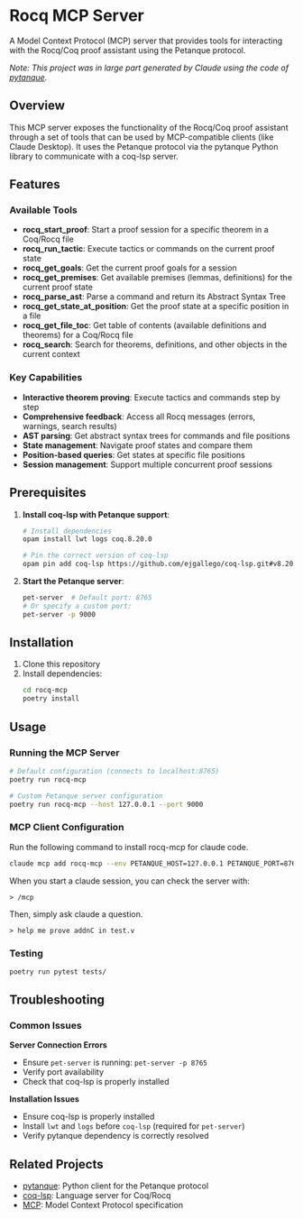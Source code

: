 # Rocq MCP Server

A Model Context Protocol (MCP) server that provides tools for interacting with the Rocq/Coq proof assistant using the Petanque protocol.

_Note: This project was in large part generated by Claude using the code of [pytanque](https://github.com/LLM4Rocq/pytanque.git)._

## Overview

This MCP server exposes the functionality of the Rocq/Coq proof assistant through a set of tools that can be used by MCP-compatible clients (like Claude Desktop). It uses the Petanque protocol via the pytanque Python library to communicate with a coq-lsp server.

## Features

### Available Tools

- **rocq_start_proof**: Start a proof session for a specific theorem in a Coq/Rocq file
- **rocq_run_tactic**: Execute tactics or commands on the current proof state  
- **rocq_get_goals**: Get the current proof goals for a session
- **rocq_get_premises**: Get available premises (lemmas, definitions) for the current proof state
- **rocq_parse_ast**: Parse a command and return its Abstract Syntax Tree
- **rocq_get_state_at_position**: Get the proof state at a specific position in a file
- **rocq_get_file_toc**: Get table of contents (available definitions and theorems) for a Coq/Rocq file
- **rocq_search**: Search for theorems, definitions, and other objects in the current context

### Key Capabilities

- **Interactive theorem proving**: Execute tactics and commands step by step
- **Comprehensive feedback**: Access all Rocq messages (errors, warnings, search results)
- **AST parsing**: Get abstract syntax trees for commands and file positions
- **State management**: Navigate proof states and compare them
- **Position-based queries**: Get states at specific file positions
- **Session management**: Support multiple concurrent proof sessions

## Prerequisites

1. **Install coq-lsp with Petanque support**:
   ```bash
   # Install dependencies
   opam install lwt logs coq.8.20.0
   
   # Pin the correct version of coq-lsp
   opam pin add coq-lsp https://github.com/ejgallego/coq-lsp.git#v8.20
   ```

2. **Start the Petanque server**:
   ```bash
   pet-server  # Default port: 8765
   # Or specify a custom port:
   pet-server -p 9000
   ```

## Installation

1. Clone this repository
2. Install dependencies:
   ```bash
   cd rocq-mcp
   poetry install
   ```

## Usage

### Running the MCP Server

```bash
# Default configuration (connects to localhost:8765)
poetry run rocq-mcp

# Custom Petanque server configuration  
poetry run rocq-mcp --host 127.0.0.1 --port 9000
```

### MCP Client Configuration

Run the following command to install rocq-mcp for claude code.

```bash
claude mcp add rocq-mcp --env PETANQUE_HOST=127.0.0.1 PETANQUE_PORT=8765 -- poetry run rocq-mcp
```

When you start a claude session, you can check the server with:

```
> /mcp
```

Then, simply ask claude a question.

```
> help me prove addnC in test.v
```

### Testing

```bash
poetry run pytest tests/
```

## Troubleshooting

### Common Issues

**Server Connection Errors**
- Ensure `pet-server` is running: `pet-server -p 8765`
- Verify port availability
- Check that coq-lsp is properly installed

**Installation Issues**
- Ensure coq-lsp is properly installed
- Install `lwt` and `logs` before `coq-lsp` (required for `pet-server`)
- Verify pytanque dependency is correctly resolved


## Related Projects

- [pytanque](https://github.com/LLM4Rocq/pytanque.git): Python client for the Petanque protocol
- [coq-lsp](https://github.com/ejgallego/coq-lsp): Language server for Coq/Rocq
- [MCP](https://github.com/modelcontextprotocol): Model Context Protocol specification